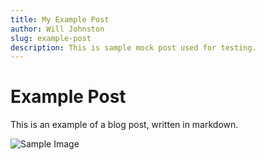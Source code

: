 ```yaml
---
title: My Example Post
author: Will Johnston
slug: example-post
description: This is sample mock post used for testing.
---
```


# Example Post

This is an example of a blog post, written in markdown.

![Sample Image](https://wjt.sfo2.cdn.digitaloceanspaces.com/sample_image_200_200.webp)
